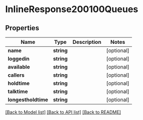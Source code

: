 # InlineResponse200100Queues

## Properties
Name | Type | Description | Notes
------------ | ------------- | ------------- | -------------
**name** | **string** |  | [optional] 
**loggedin** | **string** |  | [optional] 
**available** | **string** |  | [optional] 
**callers** | **string** |  | [optional] 
**holdtime** | **string** |  | [optional] 
**talktime** | **string** |  | [optional] 
**longestholdtime** | **string** |  | [optional] 

[[Back to Model list]](../../README.md#documentation-for-models) [[Back to API list]](../../README.md#documentation-for-api-endpoints) [[Back to README]](../../README.md)

